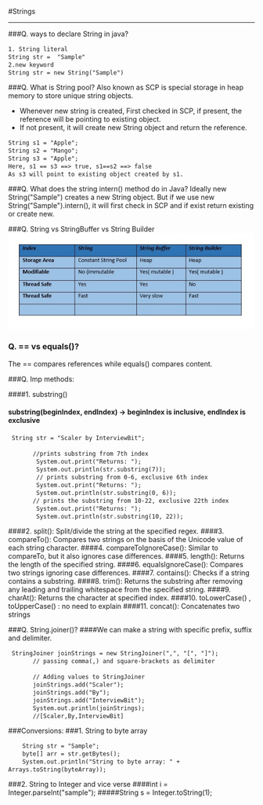 #Strings

---
###Q. ways to declare String in java?
```
1. String literal 
String str =  "Sample"
2.new keyword
String str = new String("Sample")
```
###Q. What is String pool?
Also known as SCP is special storage in heap memory to store unique string objects.

- Whenever new string is created, First checked in SCP, if present, the reference will be
pointing to existing object.
- If not present, it will create new String object and return the reference.

```
String s1 = "Apple";
String s2 = "Mango";
String s3 = "Apple";
Here, s1 == s3 ==> true, s1==s2 ==> false
As s3 will point to existing object created by s1.
```
###Q.  What does the string intern() method do in Java?
Ideally new String("Sample") creates a new String object. But if we use new String("Sample").intern(), it will first check in
SCP and if exist return existing or create new.

###Q. String vs StringBuffer vs String Builder
![img.png](img.png)

### Q. == vs equals()?
 The == compares references while equals() compares content.
 
###Q. Imp methods:

####1. substring()
#### substring(beginIndex, endIndex) -> beginIndex is inclusive, endIndex is exclusive
```
 String str = "Scaler by InterviewBit";
       
       //prints substring from 7th index
        System.out.print("Returns: ");
        System.out.println(str.substring(7));
        // prints substring from 0-6, exclusive 6th index
        System.out.print("Returns: ");
        System.out.println(str.substring(0, 6));
       // prints the substring from 10-22, exclusive 22th index
        System.out.print("Returns: ");
        System.out.println(str.substring(10, 22));
```

####2. split(): Split/divide the string at the specified regex.
####3. compareTo(): Compares two strings on the basis of the Unicode value of each string character.
####4. compareToIgnoreCase(): Similar to compareTo, but it also ignores case differences.
####5. length(): Returns the length of the specified string.
####6. equalsIgnoreCase(): Compares two strings ignoring case differences.
####7. contains(): Checks if a string contains a substring.
####8. trim(): Returns the substring after removing any leading and trailing whitespace from the specified string.
####9. charAt(): Returns the character at specified index.
####10. toLowerCase() , toUpperCase() : no need to explain
####11. concat(): Concatenates two strings

###Q. String.joiner()?
####We can make a string with specific prefix, suffix and delimiter.
```
 StringJoiner joinStrings = new StringJoiner(",", "[", "]");
       // passing comma(,) and square-brackets as delimiter   
         
       // Adding values to StringJoiner  
       joinStrings.add("Scaler");  
       joinStrings.add("By");  
       joinStrings.add("InterviewBit");            
       System.out.println(joinStrings);  
       //[Scaler,By,InterviewBit]
```

###Conversions:
###1. String to byte array
```String str = "Sample"; 
    String str = "Sample";
    byte[] arr = str.getBytes();
    System.out.println("String to byte array: " + Arrays.toString(byteArray));
```
###2. String to Integer and vice verse
 ####int i = Integer.parseInt("sample");
 #####String s = Integer.toString(1);